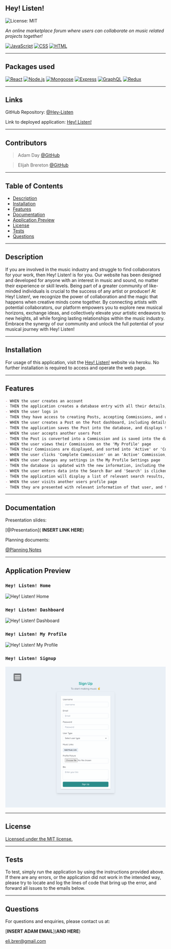 ## Hey! Listen!
![License: MIT](https://img.shields.io/badge/License-MIT-yellow.svg)

*An online marketplace forum where users can collaborate on music related projects together!*

[![JavaScript](https://img.shields.io/badge/JavaScript-323330?style=for-the-badge&logo=javascript&logoColor=F7DF1E)](https://developer.mozilla.org/en-US/docs/Web/JavaScript)  [![CSS](https://img.shields.io/badge/CSS-blue?style=for-the-badge&logo=css3)](https://developer.mozilla.org/en-US/docs/Web/CSS) [![HTML](https://img.shields.io/badge/HTML-purple?style=for-the-badge&logo=html5)](https://developer.mozilla.org/en-US/docs/Web/HTML)

---

## Packages used
[![React](https://img.shields.io/badge/React-454b60?style=for-the-badge&logo=react)](https://react.dev/) [![Node.js](https://img.shields.io/badge/Node.js-43853D?style=for-the-badge&logo=node.js&logoColor=white)](https://nodejs.org/en/) [![Mongoose](https://img.shields.io/badge/mongoose-blue?style=for-the-badge&logo=mongoose)](https://mongoosejs.com/) [![Express](https://img.shields.io/badge/express.js-404D59?style=for-the-badge&logo=express&logoColor=white)](https://expressjs.com/) [![GraphQL](https://img.shields.io/badge/GraphQL-E10098?style=for-the-badge&logo=graphql&logoColor=white)](https://graphql.org) [![Redux](https://img.shields.io/badge/Redux-764ABC?style=for-the-badge&logo=redux&logoColor=white)](https://redux.js.org/)

---

## Links
GitHub Repository: [@Hey-Listen](https://github.com/Sype7973/Hey-Listen/)

Link to deployed application: [Hey! Listen!](https://hey-listen-sound-caafe84374e5.herokuapp.com/)

---

## Contributors
> Adam Day [@GitHub](https://github.com/Sype7973)

> Elijah Brereton [@GitHub](https://github.com/elibrer)

---

## Table of Contents
- [Description](#description)
- [Installation](#installation)
- [Features](#features)
- [Documentation](#documentation)
- [Application Preview](#application-preview)
- [License](#license)
- [Tests](#tests)
- [Questions](#questions)

---

## Description

If you are involved in the music industry and struggle to find collaborators for your work, then Hey! Listen! is for you. Our website has been designed and developed for anyone with an interest in music and sound, no matter their experience or skill levels. Being part of a greater community of like-minded individuals is crucial to the success of any artist or producer! At Hey! Listen!, we recognize the power of collaboration and the magic that happens when creative minds come together. By connecting artists with potential collaborators, our platform empowers you to explore new musical horizons, exchange ideas, and collectively elevate your artistic endeavors to new heights, all while forging lasting relationships within the music industry. Embrace the synergy of our community and unlock the full potential of your musical journey with Hey! Listen!

---

## Installation

For usage of this application, visit the [Hey! Listen!](https://hey-listen-sound-caafe84374e5.herokuapp.com/) website via heroku. No further installation is required to access and operate the web page. 

---

## Features
```md
- WHEN the user creates an account
- THEN the application creates a database entry with all their details, and encrypts sensative data, and logs them in
- WHEN the user logs in
- THEN they have access to creating Posts, accepting Commissions, and updating their Profile
- WHEN the user creates a Post on the Post dashboard, including details such as Post Title, Post Description, Post Type, Budget, and Deadline
- THEN the application saves the Post into the database, and displays the Post on the dashboard for all users to see
- WHEN the user accepts another users Post
- THEN the Post is converted into a Commission and is saved into the database
- WHEN the user views their Commissions on the 'My Profile' page
- THEN their Commissions are displayed, and sorted into 'Active' or 'Completed'
- WHEN the user clicks 'Complete Commission' on an 'Active' Commission, then the selected Commission is moved into the 'Completed' section of the page
- WHEN the user changes any settings in the My Profile Settings page
- THEN the database is updated with the new information, including the encryption of newly set passwords
- WHEN the user enters data into the Search Bar and 'Search' is clicked
- THEN the application will display a list of relevant search results, relating to the typed search string
- WHEN the user visits another users profile page
- THEN they are presented with relevant information of that user, and the ability to contact them via email
```

---

## Documentation

Presentation slides: 

[@Presentation]( **INSERT LINK HERE**)

Planning documents: 

[@Planning Notes](https://docs.google.com/presentation/d/1yiQUK79XQ6TlpR4LmUpJvDIuSPnb4Xywnj4sCPmsXHI/edit?usp=sharing)


---

## Application Preview
### `Hey! Listen! Home`
![Hey! Listen! Home](./client/src/assets/images/emptycart.png)
### `Hey! Listen! Dashboard`
![Hey! Listen! Dashboard](./client/src/assets/images/fullcart.png)
### `Hey! Listen! My Profile`
![Hey! Listen! My Profile](./client/src/assets/images/orderhistory.png)
### `Hey! Listen! Signup`
![Hey! Listen! Signup](./client/src/assets/images/signup.png)

---

## License
[Licensed under the MIT license.](https://opensource.org/licenses/MIT)

---

## Tests
To test, simply run the application by using the instructions provided above. If there are any errors, or the application did not work in the intended way, please try to locate and log the lines of code that bring up the error, and forward all issues to the emails below.

---

## Questions
For questions and enquiries, please contact us at: 

[**INSERT ADAM EMAIL**](**AND HERE**)

[eli.brer@gmail.com](eli.brer@gmail.com)